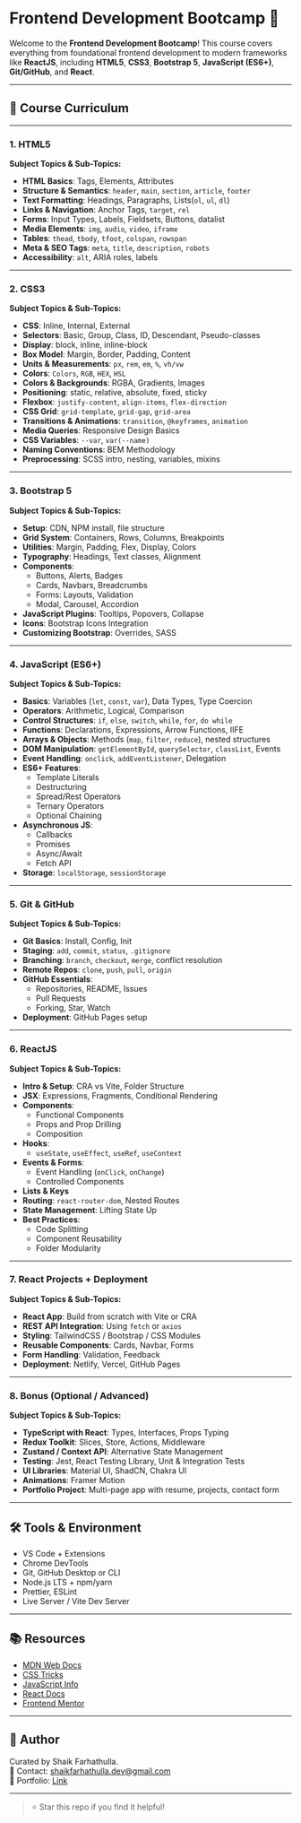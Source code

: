 # Frontend Development Bootcamp 🚀

Welcome to the **Frontend Development Bootcamp**! This course covers everything from foundational frontend development to modern frameworks like **ReactJS**, including **HTML5**, **CSS3**, **Bootstrap 5**, **JavaScript (ES6+)**, **Git/GitHub**, and **React**.

---

## 📘 Course Curriculum

---

### 1. HTML5  
**Subject Topics & Sub-Topics:**
- **HTML Basics**: Tags, Elements, Attributes
- **Structure & Semantics**: `header`, `main`, `section`, `article`, `footer`
- **Text Formatting**: Headings, Paragraphs, Lists(`ol`, `ul`, `dl`)
- **Links & Navigation**: Anchor Tags, `target`, `rel`
- **Forms**: Input Types, Labels, Fieldsets, Buttons, datalist
- **Media Elements**: `img`, `audio`, `video`, `iframe`
- **Tables**: `thead`, `tbody`, `tfoot`, `colspan`, `rowspan`
- **Meta & SEO Tags**: `meta`, `title`, `description`, `robots`
- **Accessibility**: `alt`, ARIA roles, labels

---

### 2. CSS3  
**Subject Topics & Sub-Topics:**
- **CSS**: Inline, Internal, External
- **Selectors**: Basic, Group, Class, ID, Descendant, Pseudo-classes
- **Display**: block, inline, inline-block
- **Box Model**: Margin, Border, Padding, Content
- **Units & Measurements**: `px`, `rem`, `em`, `%`, `vh/vw`
- **Colors**: `Colors`, `RGB`, `HEX`, `HSL`
- **Colors & Backgrounds**: RGBA, Gradients, Images
- **Positioning**: static, relative, absolute, fixed, sticky
- **Flexbox**: `justify-content`, `align-items`, `flex-direction`
- **CSS Grid**: `grid-template`, `grid-gap`, `grid-area`
- **Transitions & Animations**: `transition`, `@keyframes`, `animation`
- **Media Queries**: Responsive Design Basics
- **CSS Variables**: `--var`, `var(--name)`
- **Naming Conventions**: BEM Methodology
- **Preprocessing**: SCSS intro, nesting, variables, mixins

---

### 3. Bootstrap 5  
**Subject Topics & Sub-Topics:**
- **Setup**: CDN, NPM install, file structure
- **Grid System**: Containers, Rows, Columns, Breakpoints
- **Utilities**: Margin, Padding, Flex, Display, Colors
- **Typography**: Headings, Text classes, Alignment
- **Components**:
  - Buttons, Alerts, Badges
  - Cards, Navbars, Breadcrumbs
  - Forms: Layouts, Validation
  - Modal, Carousel, Accordion
- **JavaScript Plugins**: Tooltips, Popovers, Collapse
- **Icons**: Bootstrap Icons Integration
- **Customizing Bootstrap**: Overrides, SASS

---

### 4. JavaScript (ES6+)  
**Subject Topics & Sub-Topics:**
- **Basics**: Variables (`let`, `const`, `var`), Data Types, Type Coercion
- **Operators**: Arithmetic, Logical, Comparison
- **Control Structures**: `if`, `else`, `switch`, `while`, `for`, `do while`
- **Functions**: Declarations, Expressions, Arrow Functions, IIFE
- **Arrays & Objects**: Methods (`map`, `filter`, `reduce`), nested structures
- **DOM Manipulation**: `getElementById`, `querySelector`, `classList`, Events
- **Event Handling**: `onclick`, `addEventListener`, Delegation
- **ES6+ Features**:
  - Template Literals
  - Destructuring
  - Spread/Rest Operators
  - Ternary Operators
  - Optional Chaining
- **Asynchronous JS**:
  - Callbacks
  - Promises
  - Async/Await
  - Fetch API
- **Storage**: `localStorage`, `sessionStorage`

---

### 5. Git & GitHub  
**Subject Topics & Sub-Topics:**
- **Git Basics**: Install, Config, Init
- **Staging**: `add`, `commit`, `status`, `.gitignore`
- **Branching**: `branch`, `checkout`, `merge`, conflict resolution
- **Remote Repos**: `clone`, `push`, `pull`, `origin`
- **GitHub Essentials**:
  - Repositories, README, Issues
  - Pull Requests
  - Forking, Star, Watch
- **Deployment**: GitHub Pages setup

---

### 6. ReactJS  
**Subject Topics & Sub-Topics:**
- **Intro & Setup**: CRA vs Vite, Folder Structure
- **JSX**: Expressions, Fragments, Conditional Rendering
- **Components**:
  - Functional Components
  - Props and Prop Drilling
  - Composition
- **Hooks**:
  - `useState`, `useEffect`, `useRef`, `useContext`
- **Events & Forms**:
  - Event Handling (`onClick`, `onChange`)
  - Controlled Components
- **Lists & Keys**
- **Routing**: `react-router-dom`, Nested Routes
- **State Management**: Lifting State Up
- **Best Practices**:
  - Code Splitting
  - Component Reusability
  - Folder Modularity

---

### 7. React Projects + Deployment  
**Subject Topics & Sub-Topics:**
- **React App**: Build from scratch with Vite or CRA
- **REST API Integration**: Using `fetch` or `axios`
- **Styling**: TailwindCSS / Bootstrap / CSS Modules
- **Reusable Components**: Cards, Navbar, Forms
- **Form Handling**: Validation, Feedback
- **Deployment**: Netlify, Vercel, GitHub Pages

---

### 8. Bonus (Optional / Advanced)  
**Subject Topics & Sub-Topics:**
- **TypeScript with React**: Types, Interfaces, Props Typing
- **Redux Toolkit**: Slices, Store, Actions, Middleware
- **Zustand / Context API**: Alternative State Management
- **Testing**: Jest, React Testing Library, Unit & Integration Tests
- **UI Libraries**: Material UI, ShadCN, Chakra UI
- **Animations**: Framer Motion
- **Portfolio Project**: Multi-page app with resume, projects, contact form

---

## 🛠 Tools & Environment
- VS Code + Extensions
- Chrome DevTools
- Git, GitHub Desktop or CLI
- Node.js LTS + npm/yarn
- Prettier, ESLint
- Live Server / Vite Dev Server

---

## 📚 Resources
- [MDN Web Docs](https://developer.mozilla.org/)
- [CSS Tricks](https://css-tricks.com/)
- [JavaScript Info](https://javascript.info/)
- [React Docs](https://reactjs.org/)
- [Frontend Mentor](https://www.frontendmentor.io/)

---

## 🚀 Author
Curated by Shaik Farhathulla.  
📧 Contact: shaikfarhathulla.dev@gmail.com  
🔗 Portfolio: [Link](https://shaikfarhathulla-dev.github.io/portfolio/)

---

> ⭐ Star this repo if you find it helpful!
